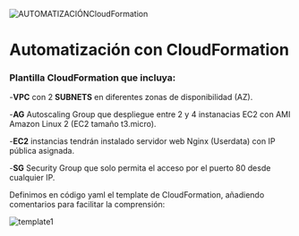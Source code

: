 ![AUTOMATIZACIÓNCloudFormation](https://user-images.githubusercontent.com/126183973/224106728-fae51680-5785-4138-816c-f14313781eba.png)

# Automatización con CloudFormation

### Plantilla CloudFormation que incluya:
  -**VPC** con 2 **SUBNETS** en diferentes zonas de disponibilidad (AZ).
  
  -**AG** Autoscaling Group que despliegue entre 2 y 4 instanacias EC2 con AMI Amazon Linux 2 (EC2 tamaño t3.micro).
  
  -**EC2** instancias tendrán instalado servidor web Nginx (Userdata) con IP pública asignada.
  
  -**SG** Security Group que solo permita el acceso por el puerto 80 desde cualquier IP.
  
Definimos en código yaml el template de CloudFormation, añadiendo comentarios para facilitar la comprensión:

![template1](https://user-images.githubusercontent.com/126183973/224559743-30b56d3a-29b0-450c-88cb-f408f443e0e8.png)


